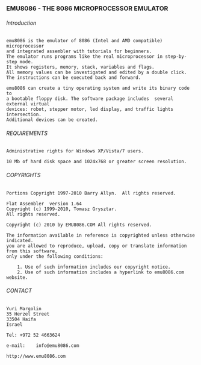     
    
### EMU8086  - THE 8086 MICROPROCESSOR EMULATOR
    
    
 ######  Introduction
    
    emu8086 is the emulator of 8086 (Intel and AMD compatible) microprocessor 
    and integrated assembler with tutorials for beginners. 
    The emulator runs programs like the real microprocessor in step-by-step mode.
    It shows registers, memory, stack, variables and flags. 
    All memory values can be investigated and edited by a double click.
    The instructions can be executed back and forward.
    
    emu8086 can create a tiny operating system and write its binary code to
    a bootable floppy disk. The software package includes  several external virtual
    devices: robot, stepper motor, led display, and traffic lights intersection. 
    Additional devices can be created. 
 
 ######   REQUIREMENTS

    Administrative rights for Windows XP/Vista/7 users.
    
    10 Mb of hard disk space and 1024x768 or greater screen resolution.
 
  ######  COPYRIGHTS

    Portions Copyright 1997-2010 Barry Allyn.  All rights reserved.

    Flat Assembler	version 1.64
    Copyright (c) 1999-2010, Tomasz Grysztar.
    All rights reserved.
   
    Copyright (c) 2010 by EMU8086.COM All rights reserved. 
    
    The information available in reference is copyrighted unless otherwise indicated.
    you are allowed to reproduce, upload, copy or translate information from this software,
    only under the following conditions: 
    
        1. Use of such information includes our copyright notice.
        2. Use of such information includes a hyperlink to emu8086.com website. 

 ######   CONTACT       
    
    Yuri Margolin
    35 Herzel Street
    33504 Haifa
    Israel

    Tel: +972 52 4663624

    e-mail:    info@emu8086.com    

    http://www.emu8086.com
    
    

